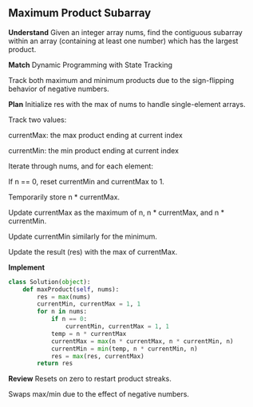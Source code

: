 ## Maximum Product Subarray
**Understand**
Given an integer array nums, find the contiguous subarray within an array (containing at least one number) which has the largest product.

**Match**
Dynamic Programming with State Tracking

Track both maximum and minimum products due to the sign-flipping behavior of negative numbers.

**Plan**
Initialize res with the max of nums to handle single-element arrays.

Track two values:

currentMax: the max product ending at current index

currentMin: the min product ending at current index

Iterate through nums, and for each element:

If n == 0, reset currentMin and currentMax to 1.

Temporarily store n * currentMax.

Update currentMax as the maximum of n, n * currentMax, and n * currentMin.

Update currentMin similarly for the minimum.

Update the result (res) with the max of currentMax.

**Implement**
```python
class Solution(object):
    def maxProduct(self, nums):
        res = max(nums)
        currentMin, currentMax = 1, 1
        for n in nums:
            if n == 0:
                currentMin, currentMax = 1, 1
            temp = n * currentMax
            currentMax = max(n * currentMax, n * currentMin, n)
            currentMin = min(temp, n * currentMin, n)
            res = max(res, currentMax)
        return res
```

**Review**
Resets on zero to restart product streaks.

Swaps max/min due to the effect of negative numbers.

